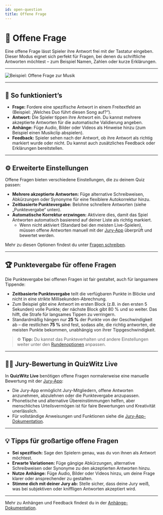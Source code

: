 ```yaml
---
id: open-question
title: Offene Frage
---
```


# 💬 Offene Frage

Eine offene Frage lässt Spieler ihre Antwort frei mit der Tastatur eingeben. Dieser Modus eignet sich perfekt für Fragen, bei denen du schriftliche Antworten möchtest – zum Beispiel Namen, Zahlen oder kurze Erklärungen.

---

![Beispiel: Offene Frage zur Musik](/images/question-modes/open-question/open-question.png)

---

## 📝 So funktioniert’s

- **Frage:** Fordere eine spezifische Antwort in einem Freitextfeld an (Beispiel: „Welches Duo führt diesen Song auf?“).
- **Antwort:** Die Spieler tippen ihre Antwort ein. Du kannst mehrere akzeptierte Antworten für die automatische Validierung angeben.
- **Anhänge:** Füge Audio, Bilder oder Videos als Hinweise hinzu (zum Beispiel einen Musikclip abspielen).
- **Feedback:** Spieler sehen nach der Antwort, ob ihre Antwort als richtig markiert wurde oder nicht. Du kannst auch zusätzliches Feedback oder Erklärungen bereitstellen.

---

## ⚙️ Erweiterte Einstellungen

Offene Fragen bieten verschiedene Einstellungen, die zu deinem Quiz passen:

- **Mehrere akzeptierte Antworten:** Füge alternative Schreibweisen, Abkürzungen oder Synonyme für eine flexiblere Autokorrektur hinzu.
- **Zeitbasierte Punktevergabe:** Belohne schnellere Antworten (siehe „Punktevergabe“ unten).
- **Automatische Korrektur erzwingen:** Aktiviere dies, damit das Spiel Antworten automatisch basierend auf deiner Liste als richtig markiert.
    - Wenn nicht aktiviert (Standard bei den meisten Live-Spielen), müssen offene Antworten manuell mit der [Jury-App](../quizmaster/004-jury-app.md) überprüft und bewertet werden.

Mehr zu diesen Optionen findest du unter [Fragen schreiben](../editor/005-writing-questions.md).

---

## 🏆 Punktevergabe für offene Fragen

Die Punktevergabe bei offenen Fragen ist fair gestaltet, auch für langsamere Tippende:

- **Zeitbasierte Punktevergabe** teilt die verfügbaren Punkte in Blöcke und nicht in eine strikte Millisekunden-Abrechnung.
- Zum Beispiel gibt eine Antwort im ersten Block (z.B. in den ersten 5 Sekunden) volle Punkte; der nächste Block gibt 80 % und so weiter. Das hilft, die Strafe für langsames Tippen zu verringern.
- Standardmäßig hängen nur **25 %** der Punkte von der Geschwindigkeit ab – die restlichen **75 %** sind fest, sodass alle, die richtig antworten, die meisten Punkte bekommen, unabhängig von ihrer Tippgeschwindigkeit.

> ⚙️ **Tipp:** Du kannst das Punkteverhalten und andere Einstellungen weiter unter den [Rundenoptionen](../editor/008-round-options.md) anpassen.

---

## 🧑‍⚖️ Jury-Bewertung in QuizWitz Live

In **QuizWitz Live** benötigen offene Fragen normalerweise eine manuelle Bewertung mit der [Jury-App](../quizmaster/004-jury-app.md):

- Die Jury-App ermöglicht Jury-Mitgliedern, offene Antworten anzunehmen, abzulehnen oder die Punktevergabe anzupassen.
- Phonetische und alternative Übereinstimmungen helfen, aber menschliches Urteilsvermögen ist für faire Bewertungen und Kreativität unerlässlich.
- Für vollständige Anweisungen und Funktionen siehe die [Jury-App-Dokumentation](../quizmaster/004-jury-app.md).

---

## 💡 Tipps für großartige offene Fragen

- **Sei spezifisch:** Sage den Spielern genau, was du von ihnen als Antwort möchtest.
- **Erwarte Variationen:** Füge gängige Abkürzungen, alternative Schreibweisen oder Synonyme zu den akzeptierten Antworten hinzu.
- **Nutze Anhänge:** Füge Audio, Bilder oder Videos hinzu, um deine Frage klarer oder ansprechender zu gestalten.
- **Stimme dich mit deiner Jury ab:** Stelle sicher, dass deine Jury weiß, was bei subjektiven oder kniffligen Antworten akzeptiert wird.

---

Mehr zu Anhängen und Feedback findest du in der [Anhänge-Dokumentation](../editor/006-attachments.md).

